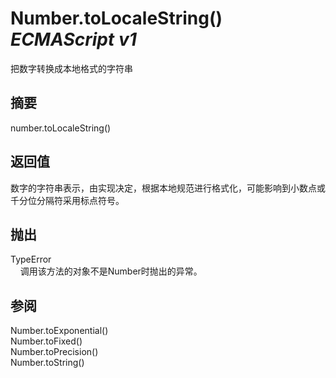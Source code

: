 # Number.toLocaleString() _ECMAScript v1_

把数字转换成本地格式的字符串

## 摘要

number.toLocaleString()

## 返回值

数字的字符串表示，由实现决定，根据本地规范进行格式化，可能影响到小数点或千分位分隔符采用标点符号。

## 抛出

TypeError  
    调用该方法的对象不是Number时抛出的异常。

## 参阅

Number.toExponential()  
Number.toFixed()  
Number.toPrecision()  
Number.toString()

